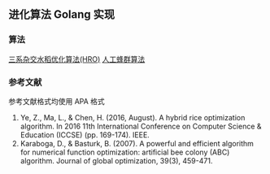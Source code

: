 ## 进化算法 Golang 实现

### 算法

[三系杂交水稻优化算法(HRO)](./doc/HRO.md)
[人工蜂群算法](./doc/ABC.md)



### 参考文献

参考文献格式均使用 APA 格式

1. Ye, Z., Ma, L., & Chen, H. (2016, August). A hybrid rice optimization algorithm. In 2016 11th International Conference on Computer Science & Education (ICCSE) (pp. 169-174). IEEE.
2. Karaboga, D., & Basturk, B. (2007). A powerful and efficient algorithm for numerical function optimization: artificial bee colony (ABC) algorithm. Journal of global optimization, 39(3), 459-471.